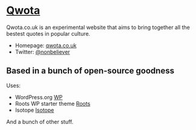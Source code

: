 # [Qwota](http://qwota.co.uk)

Qwota.co.uk is an experimental website that aims to bring together all the bestest quotes in popular culture.


* Homepage: [qwota.co.uk](http://qwota.co.uk)
* Twitter: [@nonbeliever](https://twitter.com/nonbeliever)


## Based in a bunch of open-source goodness

Uses:

* WordPress.org [WP](https://wordpress.org/)
* Roots WP starter theme [Roots](https://roots.io/)
* Isotope [Isotope](http://isotope.metafizzy.co/)

And a bunch of other stuff.
